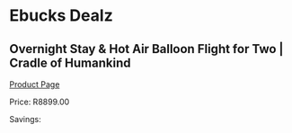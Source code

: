 
# Ebucks Dealz
## Overnight Stay & Hot Air Balloon Flight for Two | Cradle of Humankind
[Product Page](https://www.ebucks.com/web/shop/productSelected.do?prodId=356733663&catId=322194367)

Price: R8899.00

Savings: 


	